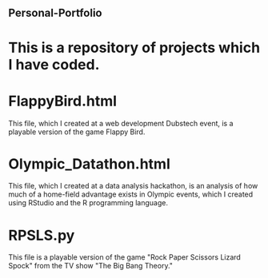 ## Personal-Portfolio
# This is a repository of projects which I have coded.
# FlappyBird.html
This file, which I created at a web development Dubstech event, is a playable version of the game Flappy Bird.
# Olympic_Datathon.html
This file, which I created at a data analysis hackathon, is an analysis of how much of a home-field advantage exists in Olympic events, which I created using RStudio and the R programming language.
# RPSLS.py
This file is a playable version of the game "Rock Paper Scissors Lizard Spock" from the TV show "The Big Bang Theory."
